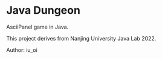# Java Dungeon

AsciiPanel game in Java.

This project derives from Nanjing University Java Lab 2022.

Author: iu_oi
